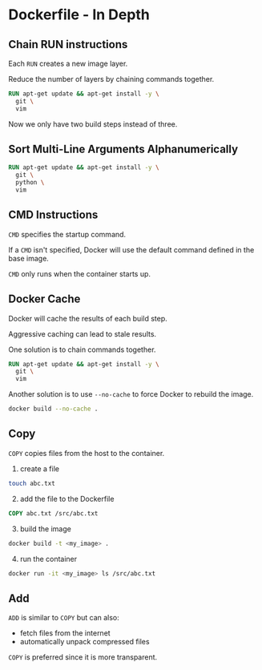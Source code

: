 # Dockerfile - In Depth

## Chain RUN instructions

Each `RUN` creates a new image layer.

Reduce the number of layers by chaining commands together.

```Dockerfile
RUN apt-get update && apt-get install -y \
  git \
  vim
```

Now we only have two build steps instead of three.

## Sort Multi-Line Arguments Alphanumerically

```Dockerfile
RUN apt-get update && apt-get install -y \
  git \
  python \
  vim
```

## CMD Instructions

`CMD` specifies the startup command.

If a `CMD` isn't specified, Docker will use the default command defined in the base image.

`CMD` only runs when the container starts up.

## Docker Cache

Docker will cache the results of each build step.

Aggressive caching can lead to stale results.

One solution is to chain commands together.

```Dockerfile
RUN apt-get update && apt-get install -y \
  git \
  vim
```

Another solution is to use `--no-cache` to force Docker to rebuild the image.

```bash
docker build --no-cache .
```

## Copy

`COPY` copies files from the host to the container.

1. create a file

```bash
touch abc.txt
```

2. add the file to the Dockerfile

```Dockerfile
COPY abc.txt /src/abc.txt
```

3. build the image

```bash
docker build -t <my_image> .
```

4. run the container

```bash
docker run -it <my_image> ls /src/abc.txt
```

## Add

`ADD` is similar to `COPY` but can also:

* fetch files from the internet
* automatically unpack compressed files

`COPY` is preferred since it is more transparent.
